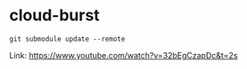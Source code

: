 # cloud-burst
 
```
git submodule update --remote
```

Link: https://www.youtube.com/watch?v=32bEgCzapDc&t=2s
